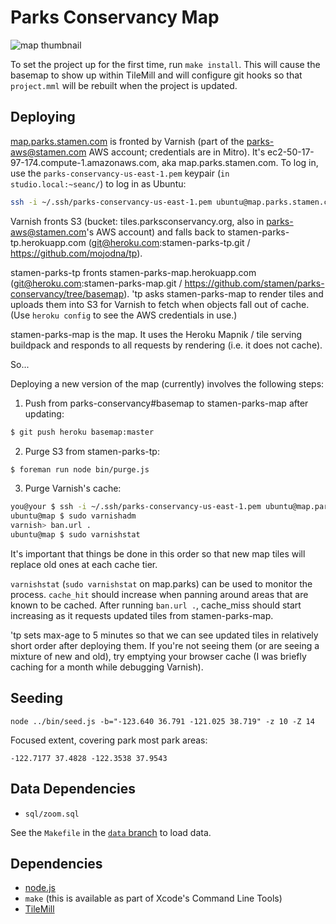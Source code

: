 # Parks Conservancy Map

![map thumbnail](https://github.com/stamen/parks-conservancy/raw/basemap/.thumb.png)

To set the project up for the first time, run `make install`. This will cause
the basemap to show up within TileMill and will configure git hooks so that
`project.mml` will be rebuilt when the project is updated.

## Deploying

[map.parks.stamen.com](http://map.parks.stamen.com) is fronted by Varnish (part
of the parks-aws@stamen.com AWS account; credentials are in Mitro).  It's
ec2-50-17-97-174.compute-1.amazonaws.com, aka map.parks.stamen.com.  To log in,
use the `parks-conservancy-us-east-1.pem` keypair (`in studio.local:~seanc/`)
to log in as Ubuntu:

```bash
ssh -i ~/.ssh/parks-conservancy-us-east-1.pem ubuntu@map.parks.stamen.com
```

Varnish fronts S3 (bucket: tiles.parksconservancy.org, also in
parks-aws@stamen.com's AWS account) and falls back to
stamen-parks-tp.herokuapp.com (git@heroku.com:stamen-parks-tp.git /
https://github.com/mojodna/tp).

stamen-parks-tp fronts stamen-parks-map.herokuapp.com
(git@heroku.com:stamen-parks-map.git /
https://github.com/stamen/parks-conservancy/tree/basemap). 'tp asks
stamen-parks-map to render tiles and uploads them into S3 for Varnish to fetch
when objects fall out of cache.  (Use `heroku config` to see the AWS
credentials in use.)

stamen-parks-map is the map.  It uses the Heroku Mapnik / tile serving
buildpack and responds to all requests by rendering (i.e. it does not cache).

So...

Deploying a new version of the map (currently) involves the following steps:

1. Push from parks-conservancy#basemap to stamen-parks-map after updating:

```bash
$ git push heroku basemap:master
```

2. Purge S3 from stamen-parks-tp:

```bash
$ foreman run node bin/purge.js
```

3. Purge Varnish's cache:

```bash
you@your $ ssh -i ~/.ssh/parks-conservancy-us-east-1.pem ubuntu@map.parks.stamen.com
ubuntu@map $ sudo varnishadm
varnish> ban.url .
ubuntu@map $ sudo varnishstat
```

It's important that things be done in this order so that new map tiles will
replace old ones at each cache tier.

`varnishstat` (`sudo varnishstat` on map.parks) can be used to monitor the
process.  `cache_hit` should increase when panning around areas that are known
to be cached.  After running `ban.url .`, cache_miss should start increasing as
it requests updated tiles from stamen-parks-map.

'tp sets max-age to 5 minutes so that we can see updated tiles in relatively
short order after deploying them.  If you're not seeing them (or are seeing a
mixture of new and old), try emptying your browser cache (I was briefly caching
for a month while debugging Varnish).

## Seeding

`node ../bin/seed.js -b="-123.640 36.791 -121.025 38.719" -z 10 -Z 14`

Focused extent, covering park most park areas:

`-122.7177 37.4828 -122.3538 37.9543`

## Data Dependencies

* `sql/zoom.sql`

See the `Makefile` in the [`data`
branch](https://github.com/stamen/parks-conservancy/tree/data) to load data.

## Dependencies

* [node.js](http://nodejs.org/)
* `make` (this is available as part of Xcode's Command Line Tools)
* [TileMill](http://www.mapbox.com/tilemill/)
